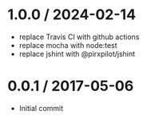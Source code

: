 
1.0.0 / 2024-02-14
==================

 * replace Travis CI with github actions
 * replace mocha with node:test
 * replace jshint with @pirxpilot/jshint

0.0.1 / 2017-05-06
==================

 * Initial commit
